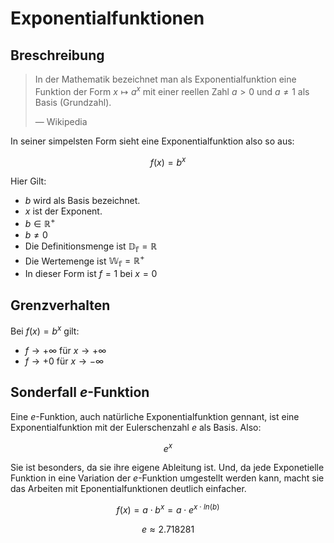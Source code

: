 # Exponentialfunktionen

## Breschreibung

> In der Mathematik bezeichnet man als Exponentialfunktion eine Funktion der Form $x ↦ a^x$ mit einer reellen Zahl $a > 0$ und $a \neq 1$ als Basis (Grundzahl).
>
> — Wikipedia

In seiner simpelsten Form sieht eine Exponentialfunktion also so aus:

$$
f(x) = b^x
$$

Hier Gilt:

- $b$ wird als Basis bezeichnet.
- $x$ ist der Exponent.
- $b \in \mathbb{R^+}$
- $b \neq 0$
- Die Definitionsmenge ist $\mathbb{D_f} = \mathbb{R}$
- Die Wertemenge ist $\mathbb{W_f} = \mathbb{R^+}$
- In dieser Form ist $f=1$ bei $x=0$

## Grenzverhalten

Bei $f(x) = b^x$ gilt:

- $f \to +\infty$ für $x \to +\infty$
- $f \to +0$ für $x \to -\infty$

## Sonderfall $e$-Funktion

Eine $e$-Funktion, auch natürliche Exponentialfunktion gennant, ist eine Exponentialfunktion mit der Eulerschenzahl $e$ als Basis. Also:

$$
e^x
$$

Sie ist besonders, da sie ihre eigene Ableitung ist. Und, da jede Exponetielle Funktion in eine Variation der $e$-Funktion umgestellt werden kann, macht sie das Arbeiten mit Eponentialfunktionen deutlich einfacher.

$$
f(x) = a \cdot b^x = a \cdot e^{x \cdot ln(b)}
$$

$$
e \approx 2.718281
$$
